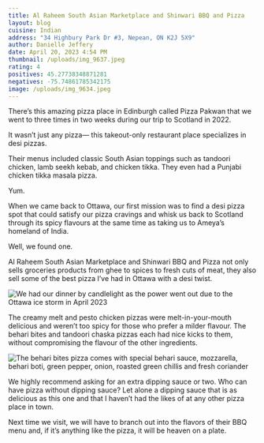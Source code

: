 ```yaml
---
title: Al Raheem South Asian Marketplace and Shinwari BBQ and Pizza
layout: blog
cuisine: Indian
address: "34 Highbury Park Dr #3, Nepean, ON K2J 5X9"
author: Danielle Jeffery
date: April 20, 2023 4:54 PM
thumbnail: /uploads/img_9637.jpeg
rating: 4
positives: 45.27738348871281
negatives: -75.74861785342175
image: /uploads/img_9634.jpeg
---
```

There’s this amazing pizza place in Edinburgh called Pizza Pakwan that we went to three times in two weeks during our trip to Scotland in 2022.

It wasn’t just any pizza— this takeout-only restaurant place specializes in desi pizzas. 

Their menus included classic South Asian toppings such as tandoori chicken, lamb seekh kebab, and chicken tikka. They even had a Punjabi chicken tikka masala pizza. 

Yum.

When we came back to Ottawa, our first mission was to find a desi pizza spot that could satisfy our pizza cravings and whisk us back to Scotland through its spicy flavours at the same time as taking us to Ameya’s homeland of India. 

Well, we found one.

Al Raheem South Asian Marketplace and Shinwari BBQ and Pizza not only sells groceries products from ghee to spices to fresh cuts of meat, they also sell some of the best pizza I’ve had in Ottawa with a desi twist. 

![We had our dinner by candlelight as the power went out due to the Ottawa ice storm in April 2023](/uploads/img_9642.jpeg "Creamy melt pizza")

The creamy melt and pesto chicken pizzas were melt-in-your-mouth delicious and weren’t too spicy for those who prefer a milder flavour. The behari bites and tandoori chaska pizzas each had nice kicks to them, without compromising the flavour of the other ingredients. 

![The behari bites pizza comes with special behari sauce, mozzarella, behari boti, green pepper, onion, roasted green chillis and fresh coriander](/uploads/img_9637.jpeg "Behari bites")

We highly recommend asking for an extra dipping sauce or two. Who can have pizza without dipping sauce? Let alone a dipping sauce that is as delicious as this one and that I haven’t had the likes of at any other pizza place in town.

Next time we visit, we will have to branch out into the flavors of their BBQ menu and, if it’s anything like the pizza, it will be heaven on a plate.